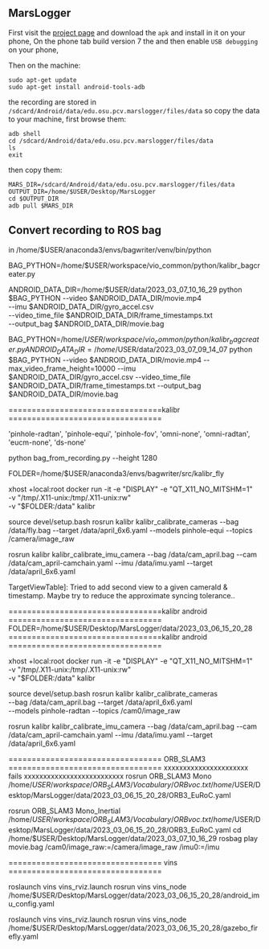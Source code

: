 ## MarsLogger

First visit the [project page](https://github.com/OSUPCVLab/mobile-ar-sensor-logger/wiki/Transfer-Android-Ubuntu) and download the `apk` and install in it on your phone, On the phone tab build version 7 the and then enable `USB debugging` on your phone, 


Then on the machine:
```
sudo apt-get update
sudo apt-get install android-tools-adb
```
the recording are stored in `/sdcard/Android/data/edu.osu.pcv.marslogger/files/data` so copy the data to your machine, first browse them:

```
adb shell
cd /sdcard/Android/data/edu.osu.pcv.marslogger/files/data
ls
exit
```
then copy them:
```
MARS_DIR=/sdcard/Android/data/edu.osu.pcv.marslogger/files/data
OUTPUT_DIR=/home/$USER/Desktop/MarsLogger
cd $OUTPUT_DIR
adb pull $MARS_DIR
```
## Convert recording to ROS bag

in  /home/$USER/anaconda3/envs/bagwriter/venv/bin/python


BAG_PYTHON=/home/$USER/workspace/vio_common/python/kalibr_bagcreater.py

ANDROID_DATA_DIR=/home/$USER/data/2023_03_07_10_16_29
python $BAG_PYTHON --video $ANDROID_DATA_DIR/movie.mp4 \
--imu $ANDROID_DATA_DIR/gyro_accel.csv \
--video_time_file $ANDROID_DATA_DIR/frame_timestamps.txt \
--output_bag $ANDROID_DATA_DIR/movie.bag



BAG_PYTHON=/home/$USER/workspace/vio_common/python/kalibr_bagcreater.py
ANDROID_DATA_DIR=/home/$USER/data/2023_03_07_09_14_07
python $BAG_PYTHON --video $ANDROID_DATA_DIR/movie.mp4  --max_video_frame_height=10000 --imu $ANDROID_DATA_DIR/gyro_accel.csv --video_time_file $ANDROID_DATA_DIR/frame_timestamps.txt --output_bag $ANDROID_DATA_DIR/movie.bag 


=================================kalibr =================================

'pinhole-radtan', 'pinhole-equi', 'pinhole-fov', 'omni-none', 'omni-radtan', 'eucm-none', 'ds-none'

python bag_from_recording.py --height 1280


FOLDER=/home/$USER/anaconda3/envs/bagwriter/src/kalibr_fly

xhost +local:root
docker run -it -e "DISPLAY" -e "QT_X11_NO_MITSHM=1" \
    -v "/tmp/.X11-unix:/tmp/.X11-unix:rw" \
    -v "$FOLDER:/data" kalibr

source devel/setup.bash
rosrun kalibr kalibr_calibrate_cameras     --bag /data/fly.bag --target /data/april_6x6.yaml     --models pinhole-equi --topics /camera/image_raw

rosrun kalibr kalibr_calibrate_imu_camera --bag /data/cam_april.bag --cam  /data/cam_april-camchain.yaml  --imu  /data/imu.yaml  --target /data/april_6x6.yaml




TargetViewTable]: Tried to add second view to a given cameraId & timestamp. Maybe try to reduce the approximate syncing tolerance..


=================================kalibr android =================================
FOLDER=/home/$USER/Desktop/MarsLogger/data/2023_03_06_15_20_28
=================================kalibr android =================================

xhost +local:root
docker run -it -e "DISPLAY" -e "QT_X11_NO_MITSHM=1" \
    -v "/tmp/.X11-unix:/tmp/.X11-unix:rw" \
    -v "$FOLDER:/data" kalibr
    
    
    
source devel/setup.bash
rosrun kalibr kalibr_calibrate_cameras \
    --bag /data/cam_april.bag --target /data/april_6x6.yaml \
    --models pinhole-radtan --topics /cam0/image_raw  
    
    
    
rosrun kalibr kalibr_calibrate_imu_camera --bag /data/cam_april.bag --cam  /data/cam_april-camchain.yaml  --imu  /data/imu.yaml  --target /data/april_6x6.yaml


================================= ORB_SLAM3 =================================
xxxxxxxxxxxxxxxxxxxxxx fails xxxxxxxxxxxxxxxxxxxxxxxxxx
rosrun ORB_SLAM3 Mono /home/$USER/workspace/ORB_SLAM3/Vocabulary/ORBvoc.txt  /home/$USER/Desktop/MarsLogger/data/2023_03_06_15_20_28/ORB3_EuRoC.yaml


rosrun ORB_SLAM3 Mono_Inertial /home/$USER/workspace/ORB_SLAM3/Vocabulary/ORBvoc.txt      /home/$USER/Desktop/MarsLogger/data/2023_03_06_15_20_28/ORB3_EuRoC.yaml
cd /home/$USER/Desktop/MarsLogger/data/2023_03_07_10_16_29
rosbag play movie.bag /cam0/image_raw:=/camera/image_raw  /imu0:=/imu


================================= vins =================================

roslaunch vins vins_rviz.launch
rosrun vins vins_node /home/$USER/Desktop/MarsLogger/data/2023_03_06_15_20_28/android_imu_config.yaml

roslaunch vins vins_rviz.launch
rosrun vins vins_node /home/$USER/Desktop/MarsLogger/data/2023_03_06_15_20_28/gazebo_firefly.yaml


